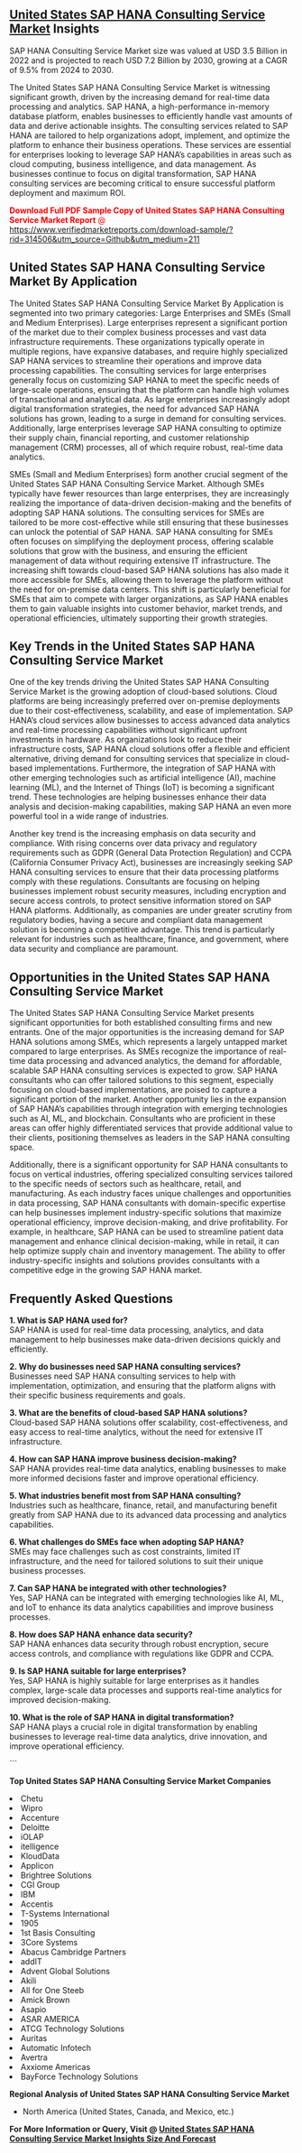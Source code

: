 <h2><a href="https://www.verifiedmarketreports.com/download-sample/?rid=314506&amp;utm_source=Github&amp;utm_medium=211" target="_blank">United States SAP HANA Consulting Service Market</a> Insights</h2><p>SAP HANA Consulting Service Market size was valued at USD 3.5 Billion in 2022 and is projected to reach USD 7.2 Billion by 2030, growing at a CAGR of 9.5% from 2024 to 2030.</p><p><p>The United States SAP HANA Consulting Service Market is witnessing significant growth, driven by the increasing demand for real-time data processing and analytics. SAP HANA, a high-performance in-memory database platform, enables businesses to efficiently handle vast amounts of data and derive actionable insights. The consulting services related to SAP HANA are tailored to help organizations adopt, implement, and optimize the platform to enhance their business operations. These services are essential for enterprises looking to leverage SAP HANA’s capabilities in areas such as cloud computing, business intelligence, and data management. As businesses continue to focus on digital transformation, SAP HANA consulting services are becoming critical to ensure successful platform deployment and maximum ROI. <p><span class=""><span style="color: #ff0000;"><strong>Download Full PDF Sample Copy of United States SAP HANA Consulting Service Market Report</strong> @ </span><a href="https://www.verifiedmarketreports.com/download-sample/?rid=314506&amp;utm_source=Github&amp;utm_medium=211" target="_blank">https://www.verifiedmarketreports.com/download-sample/?rid=314506&amp;utm_source=Github&amp;utm_medium=211</a></span></p></p><h2>United States SAP HANA Consulting Service Market By Application</h2><p>The United States SAP HANA Consulting Service Market By Application is segmented into two primary categories: Large Enterprises and SMEs (Small and Medium Enterprises). Large enterprises represent a significant portion of the market due to their complex business processes and vast data infrastructure requirements. These organizations typically operate in multiple regions, have expansive databases, and require highly specialized SAP HANA services to streamline their operations and improve data processing capabilities. The consulting services for large enterprises generally focus on customizing SAP HANA to meet the specific needs of large-scale operations, ensuring that the platform can handle high volumes of transactional and analytical data. As large enterprises increasingly adopt digital transformation strategies, the need for advanced SAP HANA solutions has grown, leading to a surge in demand for consulting services. Additionally, large enterprises leverage SAP HANA consulting to optimize their supply chain, financial reporting, and customer relationship management (CRM) processes, all of which require robust, real-time data analytics. <p>SMEs (Small and Medium Enterprises) form another crucial segment of the United States SAP HANA Consulting Service Market. Although SMEs typically have fewer resources than large enterprises, they are increasingly realizing the importance of data-driven decision-making and the benefits of adopting SAP HANA solutions. The consulting services for SMEs are tailored to be more cost-effective while still ensuring that these businesses can unlock the potential of SAP HANA. SAP HANA consulting for SMEs often focuses on simplifying the deployment process, offering scalable solutions that grow with the business, and ensuring the efficient management of data without requiring extensive IT infrastructure. The increasing shift towards cloud-based SAP HANA solutions has also made it more accessible for SMEs, allowing them to leverage the platform without the need for on-premise data centers. This shift is particularly beneficial for SMEs that aim to compete with larger organizations, as SAP HANA enables them to gain valuable insights into customer behavior, market trends, and operational efficiencies, ultimately supporting their growth strategies. <h2>Key Trends in the United States SAP HANA Consulting Service Market</h2><p>One of the key trends driving the United States SAP HANA Consulting Service Market is the growing adoption of cloud-based solutions. Cloud platforms are being increasingly preferred over on-premise deployments due to their cost-effectiveness, scalability, and ease of implementation. SAP HANA’s cloud services allow businesses to access advanced data analytics and real-time processing capabilities without significant upfront investments in hardware. As organizations look to reduce their infrastructure costs, SAP HANA cloud solutions offer a flexible and efficient alternative, driving demand for consulting services that specialize in cloud-based implementations. Furthermore, the integration of SAP HANA with other emerging technologies such as artificial intelligence (AI), machine learning (ML), and the Internet of Things (IoT) is becoming a significant trend. These technologies are helping businesses enhance their data analysis and decision-making capabilities, making SAP HANA an even more powerful tool in a wide range of industries.<p>Another key trend is the increasing emphasis on data security and compliance. With rising concerns over data privacy and regulatory requirements such as GDPR (General Data Protection Regulation) and CCPA (California Consumer Privacy Act), businesses are increasingly seeking SAP HANA consulting services to ensure that their data processing platforms comply with these regulations. Consultants are focusing on helping businesses implement robust security measures, including encryption and secure access controls, to protect sensitive information stored on SAP HANA platforms. Additionally, as companies are under greater scrutiny from regulatory bodies, having a secure and compliant data management solution is becoming a competitive advantage. This trend is particularly relevant for industries such as healthcare, finance, and government, where data security and compliance are paramount.<h2>Opportunities in the United States SAP HANA Consulting Service Market</h2><p>The United States SAP HANA Consulting Service Market presents significant opportunities for both established consulting firms and new entrants. One of the major opportunities is the increasing demand for SAP HANA solutions among SMEs, which represents a largely untapped market compared to large enterprises. As SMEs recognize the importance of real-time data processing and advanced analytics, the demand for affordable, scalable SAP HANA consulting services is expected to grow. SAP HANA consultants who can offer tailored solutions to this segment, especially focusing on cloud-based implementations, are poised to capture a significant portion of the market. Another opportunity lies in the expansion of SAP HANA’s capabilities through integration with emerging technologies such as AI, ML, and blockchain. Consultants who are proficient in these areas can offer highly differentiated services that provide additional value to their clients, positioning themselves as leaders in the SAP HANA consulting space.<p>Additionally, there is a significant opportunity for SAP HANA consultants to focus on vertical industries, offering specialized consulting services tailored to the specific needs of sectors such as healthcare, retail, and manufacturing. As each industry faces unique challenges and opportunities in data processing, SAP HANA consultants with domain-specific expertise can help businesses implement industry-specific solutions that maximize operational efficiency, improve decision-making, and drive profitability. For example, in healthcare, SAP HANA can be used to streamline patient data management and enhance clinical decision-making, while in retail, it can help optimize supply chain and inventory management. The ability to offer industry-specific insights and solutions provides consultants with a competitive edge in the growing SAP HANA market.<h2>Frequently Asked Questions</h2><p><b>1. What is SAP HANA used for?</b><br> SAP HANA is used for real-time data processing, analytics, and data management to help businesses make data-driven decisions quickly and efficiently.</p><p><b>2. Why do businesses need SAP HANA consulting services?</b><br> Businesses need SAP HANA consulting services to help with implementation, optimization, and ensuring that the platform aligns with their specific business requirements and goals.</p><p><b>3. What are the benefits of cloud-based SAP HANA solutions?</b><br> Cloud-based SAP HANA solutions offer scalability, cost-effectiveness, and easy access to real-time analytics, without the need for extensive IT infrastructure.</p><p><b>4. How can SAP HANA improve business decision-making?</b><br> SAP HANA provides real-time data analytics, enabling businesses to make more informed decisions faster and improve operational efficiency.</p><p><b>5. What industries benefit most from SAP HANA consulting?</b><br> Industries such as healthcare, finance, retail, and manufacturing benefit greatly from SAP HANA due to its advanced data processing and analytics capabilities.</p><p><b>6. What challenges do SMEs face when adopting SAP HANA?</b><br> SMEs may face challenges such as cost constraints, limited IT infrastructure, and the need for tailored solutions to suit their unique business processes.</p><p><b>7. Can SAP HANA be integrated with other technologies?</b><br> Yes, SAP HANA can be integrated with emerging technologies like AI, ML, and IoT to enhance its data analytics capabilities and improve business processes.</p><p><b>8. How does SAP HANA enhance data security?</b><br> SAP HANA enhances data security through robust encryption, secure access controls, and compliance with regulations like GDPR and CCPA.</p><p><b>9. Is SAP HANA suitable for large enterprises?</b><br> Yes, SAP HANA is highly suitable for large enterprises as it handles complex, large-scale data processes and supports real-time analytics for improved decision-making.</p><p><b>10. What is the role of SAP HANA in digital transformation?</b><br> SAP HANA plays a crucial role in digital transformation by enabling businesses to leverage real-time data analytics, drive innovation, and improve operational efficiency.</p>```</p><p><strong>Top United States SAP HANA Consulting Service Market Companies</strong></p><div data-test-id=""><p><li>Chetu</li><li> Wipro</li><li> Accenture</li><li> Deloitte</li><li> iOLAP</li><li> itelligence</li><li> KloudData</li><li> Applicon</li><li> Brightree Solutions</li><li> CGI Group</li><li> IBM</li><li> Accentis</li><li> T-Systems International</li><li> 1905</li><li> 1st Basis Consulting</li><li> 3Core Systems</li><li> Abacus Cambridge Partners</li><li> addIT</li><li> Advent Global Solutions</li><li> Akili</li><li> All for One Steeb</li><li> Amick Brown</li><li> Asapio</li><li> ASAR AMERICA</li><li> ATCG Technology Solutions</li><li> Auritas</li><li> Automatic Infotech</li><li> Avertra</li><li> Axxiome Americas</li><li> BayForce Technology Solutions</li></p><div><strong>Regional Analysis of&nbsp;United States SAP HANA Consulting Service Market</strong></div><ul><li dir="ltr"><p dir="ltr">North America&nbsp;(United States, Canada, and Mexico, etc.)</p></li></ul><p><strong>For More Information or Query, Visit @&nbsp;</strong><strong><a href="https://www.verifiedmarketreports.com/product/sap-hana-consulting-service-market/?utm_source=Github&amp;utm_medium=211" target="_blank">United States SAP HANA Consulting Service Market Insights Size And Forecast</a></strong></p></div>
